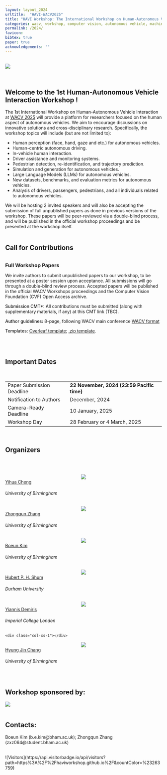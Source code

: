 ```yaml
---
layout: layout_2024
urltitle:  "HAVI-WACV2025"
title: "HAVI Workshop: The International Workshop on Human-Autonomous Vehicle Interaction"
categories: wacv, workshop, computer vision, autonomous vehicle, machine learning, hand/body pose estimation, gaze estimation
permalink: /2024/
favicon:
bibtex: true
paper: true
acknowledgements: ""
---
```


<br>
<div class="row">
  <div class="col-xs-12">
    <img class="img-fluid" src="{{ "img/logo.png" | prepend:site.baseurl }}">
    <br><br>
    <!-- <center>
      <table class="event-details">
        <tr><td class="item">Date:     </td><td class="desc">Tuesday, 18th June 2024      </td></tr>
        <tr><td class="item">Time:     </td><td class="desc">8:30 AM – 12:30 PM (half-day)</td></tr>
        <tr><td class="item">Location: </td><td class="desc">Arch 309                     </td></tr>
      </table>
    </center> -->
  </div>
</div><br>

<div class="row">
  <div class="col-xs-12"><a class="anchor" id="intro"></a>
    <h2><strong>Welcome to the 1st Human-Autonomous Vehicle Interaction Workshop !</strong></h2>
  </div>
</div>
<div class="row">
  <div class="col-xs-12">
    <p>
    The 1st International Workshop on Human-Autonomous Vehicle Interaction at <a href="https://wacv2025.thecvf.com/" target="_blank">WACV 2025</a> will provide a platform for researchers focused on the human aspect of autonomous vehicles. We aim to encourage discussions on innovative solutions and cross-disciplinary research. Specifically, the workshop topics will include (but are not limited to):
    </p>
    <ul>
      <li>Human perception (face, hand, gaze and etc.) for autonomous vehicles.</li>
      <li>Human-centric autonomous driving.</li>
      <li>In-vehicle human interaction.</li>
      <li>Driver assistance and monitoring systems.</li>
      <li>Pedestrian detection, re-identification, and trajectory prediction.</li>
      <li>Simulation and generation for autonomous vehicles.</li>
      <li>Large Language Models (LLMs) for autonomous vehicles.</li>
      <li>New datasets, benchmarks, and evaluation metrics for autonomous vehicles.</li>
      <li>Analysis of drivers, passengers, pedestrians, and all individuals related to autonomous vehicles.</li>
    </ul>
    We will be hosting 2 invited speakers and will also be accepting the submission of full unpublished papers as done in previous versions of the workshop. These papers will be peer-reviewed via a double-blind process, and will be published in the official workshop proceedings and be presented at the workshop itself.
  </div>
</div> <br>

<div class="row">
  <div class="col-xs-12 panel-group"><a class="anchor" id="calls"></a>
    <h2><strong>Call for Contributions</strong></h2>
    <br>
    <div class="panel panel-default">
      <div class="panel-heading" data-toggle="collapse" data-parent="#call" href="#call-papers" style="cursor:pointer;">
        <h3 style="margin:0;">Full Workshop Papers</h3>
      </div>
      <div id="call-papers" class="panel-collapse collapse" data-parent="#call">
        <div class="panel-body">
        <p>
	      We invite authors to submit unpublished papers to our workshop, to be presented at a poster session upon acceptance. All submissions will go through a double-blind review process. Accepted papers will be published in the official WACV Workshops proceedings and the Computer Vision Foundation (CVF) Open Access archive.
	    </p>
      <p>
	        <span style="font-weight:500;">Submission CMT*:</span> All contributions must be submitted (along with supplementary materials, if any) at this CMT link (TBC).
	    </p>
      <p>
	      <span style="font-weight:500;">Author guidelines:</span> 8-page, following WACV main conference <a href="https://wacv2025.thecvf.com/submissions/author-guidelines/" target="_blank">WACV format</a>
	    </p>
      <p>
	      <span style="font-weight:500;">Templates:</span> <a href="https://www.overleaf.com/latex/templates/wacv-2025-author-kit-template/zfydvwqrjmsb" target="_blank">Overleaf template</a>; 
        <a href="https://www.dropbox.com/scl/fi/su44zgdhrzik26p2xu37k/WACV-2025-Author-Kit-Template.zip?rlkey=5qcfimjhxnmx3wlyk7yhk8wg7&dl=0" target="_blank">.zip template</a>.
	    </p>
        </div>
      </div>
    </div>
    <br>
  </div>
</div><br>

<div class="row">
  <div class="col-xs-12"><a class="anchor" id="dates"></a>
    <h2><strong>Important Dates</strong></h2>
    <br>
    <table class="table table-striped">
      <tbody>
        <tr>
          <td>Paper Submission Deadline</td>
          <td><strong>22 November, 2024 (23:59 Pacific time)</strong></td>
	  <td><span class="countdown" reference="15 Mar 2024 23:59:59 PST"></span></td>
        </tr>
        <tr>
          <td>Notification to Authors</td>
          <td>December, 2024</td>
        </tr>
        <tr>
          <td>Camera-Ready Deadline</td>
          <td>10 January, 2025</td>
        </tr>
        <tr>
          <td>Workshop Day</td>
          <td>28 February or 4 March, 2025</td>
        </tr>
      </tbody>
    </table>
  </div>
</div><br>

<div class="row">
  <div class="col-xs-12"><a class="anchor" id="organizers"></a>
    <h2><strong>Organizers</strong></h2>
  </div>
</div>

<br><br>

<div class="row">
  <div class="col-xs-1"></div>
  <div class="col-xs-2">
    <a href="https://yihua.zone/">
      <center><img class="people-pic" src="{{ "img/people/yc.jpg" | prepend:site.baseurl }}"></center>
    </a>
    <div class="people-name">
      <a href="https://yihua.zone/">Yihua Cheng</a>
      <h6>University of Birmingham</h6>
    </div>
  </div>

  <div class="col-xs-2">
    <a href="https://zhongqunzhang.github.io/">
      <center><img class="people-pic" src="{{ "img/people/zq.jpg" | prepend:site.baseurl }}"></center>
    </a>
    <div class="people-name">
      <a href="https://zhongqunzhang.github.io/">Zhongqun Zhang</a>
      <h6>University of Birmingham</h6>
    </div>
  </div>

  <div class="col-xs-2">
    <a href="https://scholar.google.com/citations?user=o0JYrXUAAAAJ&hl=ko">
      <center><img class="people-pic" src="{{ "img/people/BK.jpg" | prepend:site.baseurl }}"></center>
    </a>
    <div class="people-name">
      <a href="https://scholar.google.com/citations?user=o0JYrXUAAAAJ&hl=ko">Boeun Kim</a>
      <h6>University of Birmingham</h6>
    </div>
  </div>

  <div class="col-xs-2">
    <a href="http://hubertshum.com/">
      <center><img class="people-pic" src="{{ "img/people/hubert.jpg" | prepend:site.baseurl }}"></center>
    </a>
    <div class="people-name">
      <a href="http://hubertshum.com/">Hubert P. H. Shum</a>
      <h6>Durham University</h6>
    </div>
  </div>

  <div class="col-xs-2">
    <a href="https://profiles.imperial.ac.uk/y.demiris">
      <center><img class="people-pic" src="{{ "img/people/Yiannis.png" | prepend:site.baseurl }}"></center>
    </a>
    <div class="people-name">
      <a href="https://profiles.imperial.ac.uk/y.demiris">Yiannis Demiris</a>
      <h6>Imperial College London</h6>
    </div>
  </div>

    <div class="col-xs-1"></div>
</div>

<div class="row">
  <div class="col-xs-1"></div>
  <div class="col-xs-2">
    <a href="https://hyungjinchang.wordpress.com/">
      <center><img class="people-pic" src="{{ "img/people/hj.png" | prepend:site.baseurl }}"></center>
    </a>
    <div class="people-name">
      <a href="https://hyungjinchang.wordpress.com/">Hyung Jin Chang</a>
      <h6>University of Birmingham</h6>
    </div>
  </div>
  <div class="col-xs-1"></div>
</div>
<br>


<div class="row">
  <div class="col-xs-12"><a class="anchor" id="sponsors"></a>
    <h2><strong>Workshop sponsored by:</strong></h2>
  </div>
</div>

<div class="row">
  <div class="col-xs-4 sponsor">
    <a href="https://www.birmingham.ac.uk/"><img src="img/uob.jpg" /></a>
  </div>
</div>
<br>

<div class="row">
  <div class="col-xs-12"><a class="anchor" id="contact"></a>
    <h2><strong>Contacts: </strong></h2>
  </div>
</div>
<div class="row">
  <div class="col-xs-12">
    <p>
    Boeun Kim (b.e.kim@bham.ac.uk); Zhongqun Zhang (zxz064@student.bham.ac.uk)
    </p>
  </div>
</div>
<br>
![Visitors](https://api.visitorbadge.io/api/visitors?path=https%3A%2F%2Fhaviworkshop.github.io%2F&countColor=%23263759)


